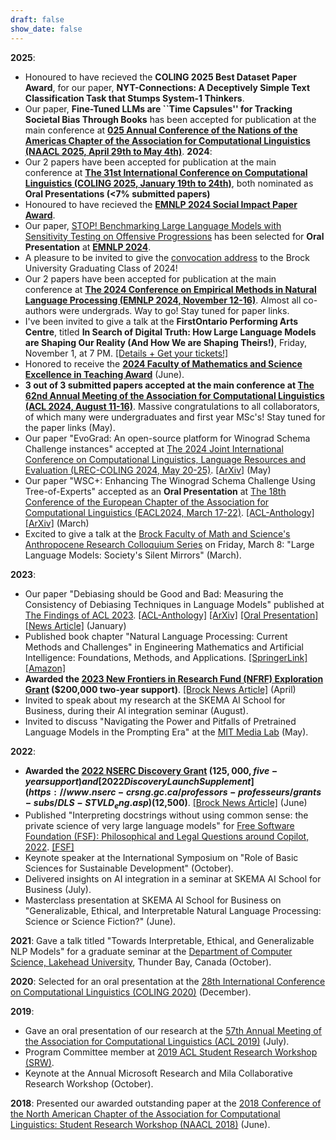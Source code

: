 ```yaml
---
draft: false
show_date: false
---
```


**2025**:
- Honoured to have recieved the **COLING 2025 Best Dataset Paper Award**, for our paper, **NYT-Connections: A Deceptively Simple Text Classification Task that Stumps System-1 Thinkers**.
- Our paper, **Fine-Tuned LLMs are ``Time Capsules'' for Tracking Societal Bias Through Books** has been accepted for publication at the main conference at **[025 Annual Conference of the Nations of the Americas Chapter of the Association for Computational Linguistics (NAACL 2025, April 29th to May 4th)](https://2025.naacl.org/)**.
**2024**:
- Our 2 papers have been accepted for publication at the main conference at **[The 31st International Conference on Computational Linguistics (COLING 2025, January 19th to 24th)](https://coling2025.org/)**, both nominated as **Oral Presentations (<7% submitted papers)**
- Honoured to have recieved the **[EMNLP 2024 Social Impact Paper Award](https://2024.emnlp.org/program/best_papers/)**.
- Our paper, [STOP! Benchmarking Large Language Models with Sensitivity Testing on Offensive Progressions](/publication/morabito2024stopbenchmarkinglargelanguage) has been selected for **Oral Presentation** at **[EMNLP 2024](https://2024.emnlp.org/)**.
- A pleasure to be invited to give the [convocation address](https://brocku.ca/brock-news/2024/10/gallery-grads-encouraged-to-discover-opportunity-in-uncertainty/) to the Brock University Graduating Class of 2024!
- Our 2 papers have been accepted for publication at the main conference at **[The 2024 Conference on Empirical Methods in Natural Language Processing (EMNLP 2024, November 12-16)](https://2024.emnlp.org/)**. Almost all co-authors were undergrads. Way to go! Stay tuned for paper links.
- I've been invited to give a talk at the **FirstOntario Performing Arts Centre**, titled **In Search of Digital Truth: How Large Language Models are Shaping Our Reality (And How We are Shaping Theirs!)**, Friday, November 1, at 7 PM. [[Details + Get your tickets!]](https://firstontariopac.ca/Online/default.asp?BOparam::WScontent::loadArticle::permalink=EventArticle-2425PAC09-in-Search-of-Digital-Truth&BOparam::WScontent::loadArticle::context_id=)
- Honored to receive the **[2024 Faculty of Mathematics and Science Excellence in Teaching Award](https://brocku.ca/brock-news/2024/06/math-and-science-awards-recognize-teaching-research-excellence/)** (June).
- **3 out of 3 submitted papers accepted at the main conference at [The 62nd Annual Meeting of the Association for Computational Linguistics (ACL 2024, August 11-16)](https://2024.aclweb.org/)**. Massive congratulations to all collaborators, of which many were undergraduates and first year MSc's! Stay tuned for the paper links (May).
- Our paper "EvoGrad: An open-source platform for Winograd Schema Challenge instances" accepted at [The 2024 Joint International Conference on Computational Linguistics, Language Resources and Evaluation (LREC-COLING 2024, May 20-25)](https://lrec-coling-2024.org/). [[ArXiv]](https://arxiv.org/pdf/2402.13372) (May)
- Our paper "WSC+: Enhancing The Winograd Schema Challenge Using Tree-of-Experts" accepted as an **Oral Presentation** at [The 18th Conference of the European Chapter of the Association for Computational Linguistics (EACL2024, March 17-22)](https://lrec-coling-2024.org/). [[ACL-Anthology]](https://aclanthology.org/2024.eacl-long.99.pdf) [[ArXiv]](https://arxiv.org/pdf/2401.17703) (March)
- Excited to give a talk at the [Brock Faculty of Math and Science's Anthropocene Research Colloquium Series](https://brocku.ca/brock-news/2023/11/anthropocene-themed-speaker-series-launches-next-week/) on Friday, March 8: "Large Language Models: Society's Silent Mirrors" (March).

**2023**:
- Our paper "Debiasing should be Good and Bad: Measuring the Consistency of Debiasing Techniques in Language Models" published at [The Findings of ACL 2023](https://2023.aclweb.org/). [[ACL-Anthology]](https://aclanthology.org/2023.findings-acl.280/) [[ArXiv]](https://aclanthology.org/2023.findings-acl.280.pdf) [[Oral Presentation]](https://aclanthology.org/2023.findings-acl.280.mp4) [[News Article]](https://brocku.ca/media-room/2023/10/18/brock-led-research-creates-protocol-to-test-ai-debiasing-methods/) (January)
- Published book chapter "Natural Language Processing: Current Methods and Challenges" in Engineering Mathematics and Artificial Intelligence: Foundations, Methods, and Applications. [[SpringerLink]](https://books.google.ca/books?hl=en&lr=&id=0wnHEAAAQBAJ&oi=fnd&pg=PP1&dq=Engineering+Mathematics+and+Artificial+Intelligence:+Foundations,+Methods,+and+Applications&ots=wI9mVvzgho&sig=VEQ9epaA9V1KpFUEmpO668A4MR8#v=onepage&q=Engineering%20Mathematics%20and%20Artificial%20Intelligence%3A%20Foundations%2C%20Methods%2C%20and%20Applications&f=false) [[Amazon]](https://www.amazon.com/Engineering-Mathematics-Artificial-Intelligence-Applications/dp/1032255676#:~:text=Engineering%20Mathematics%20and%20Artificial%20Intelligence%3A%20Foundations%2C%20Methods%2C%20and%20Applications,offers%20cutting%2Dedge%20AI%20technologies)
- **Awarded the [2023 New Frontiers in Research Fund (NFRF) Exploration Grant](https://www.sshrc-crsh.gc.ca/funding-financement/nfrf-fnfr/exploration/2023/competition-concours-eng.aspx) ($200,000 two-year support)**. [[Brock News Article]](https://brocku.ca/brock-news/2023/04/brock-awarded-funding-for-research-on-youth-and-social-media-and-biases-in-health-care/) (April)
- Invited to speak about my research at the SKEMA AI School for Business, during their AI integration seminar (August).
- Invited to discuss "Navigating the Power and Pitfalls of Pretrained Language Models in the Prompting Era" at the [MIT Media Lab](https://www.media.mit.edu/) (May).

**2022**:
- **Awarded the [2022 NSERC Discovery Grant](https://www.nserc-crsng.gc.ca/Professors-Professeurs/Grants-Subs/DGIGP-PSIGP_eng.asp) ($125,000, five-year support) and [2022 Discovery Launch Supplement](https://www.nserc-crsng.gc.ca/professors-professeurs/grants-subs/DLS-STVLD_eng.asp) ($12,500)**. [[Brock News Article]](https://brocku.ca/brock-news/2022/06/brock-researchers-awarded-more-than-3-million-in-nserc-grants/) (June)
- Published "Interpreting docstrings without using common sense: the private science of very large language models" for [Free Software Foundation (FSF): Philosophical and Legal Questions around Copilot, 2022](https://www.fsf.org/news/publication-of-the-fsf-funded-white-papers-on-questions-around-copilot). [[FSF]](https://static.fsf.org/nosvn/copilot/Interpreting-Docstrings-Without-Common-Sense.pdf)
- Keynote speaker at the International Symposium on "Role of Basic Sciences for Sustainable Development" (October).
- Delivered insights on AI integration in a seminar at SKEMA AI School for Business (July).
- Masterclass presentation at SKEMA AI School for Business on "Generalizable, Ethical, and Interpretable Natural Language Processing: Science or Science Fiction?" (June).

**2021**: Gave a talk titled "Towards Interpretable, Ethical, and Generalizable NLP Models" for a graduate seminar at the [Department of Computer Science, Lakehead University](https://www.lakeheadu.ca/academics/departments/computer-science), Thunder Bay, Canada (October).

**2020**: Selected for an oral presentation at the [28th International Conference on Computational Linguistics (COLING 2020)](https://coling2020.org/) (December).

**2019**:
- Gave an oral presentation of our research at the [57th Annual Meeting of the Association for Computational Linguistics (ACL 2019)](https://2019.aclweb.org/) (July).
- Program Committee member at [2019 ACL Student Research Workshop (SRW)](https://sites.google.com/view/acl19studentresearchworkshop).
- Keynote at the Annual Microsoft Research and Mila Collaborative Research Workshop (October).

**2018**: Presented our awarded outstanding paper at the [2018 Conference of the North American Chapter of the Association for Computational Linguistics: Student Research Workshop (NAACL 2018)](https://naacl2018.org/) (June).